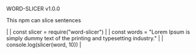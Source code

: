 WORD-SLICER v1.0.0

This npm can slice sentences

|
| const slicer = require("word-slicer")
| 
| const words = "Lorem Ipsum is simply dummy text of the printing and typesetting industry."
|
| console.log(slicer(word, 10))
|